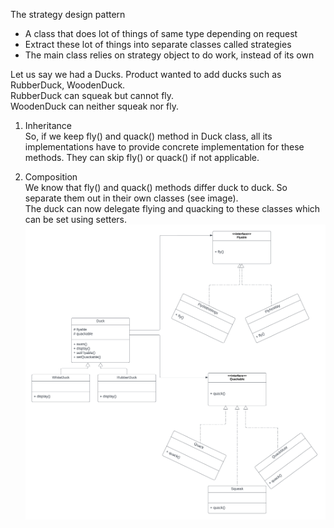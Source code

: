 The strategy design pattern 
- A class that does lot of things of same type depending on request
- Extract these lot of things into separate classes called strategies
- The main class relies on strategy object to do work, instead of its own

Let us say we had a Ducks. Product wanted to add ducks such as RubberDuck, WoodenDuck. <br/>
RubberDuck can squeak but cannot fly. <br/>
WoodenDuck can neither squeak nor fly. <br/>

1. Inheritance <br/>
So, if we keep fly() and quack() method in Duck class, all its implementations have to provide concrete
implementation for these methods. They can skip fly() or quack() if not applicable. <br/>

2. Composition <br/>
We know that fly() and quack() methods differ duck to duck. 
So separate them out in their own classes (see image). <br/>
The duck can now delegate flying and quacking to these classes which can be set using setters.
![Strategy Pattern](img/Head%20First%20Design%20Pattern.png "Strategy Pattern")
